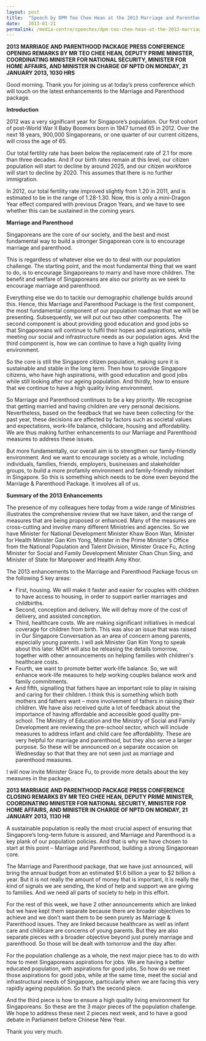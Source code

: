 ```yaml
---
layout: post
title:  "Speech by DPM Teo Chee Hean at the 2013 Marriage and Parenthood Package Press Conference"
date:   2013-01-21
permalink: /media-centre/speeches/dpm-teo-chee-hean-at-the-2013-marriage-and-parenthood-package-press-conference/
---
```


**2013 MARRIAGE AND PARENTHOOD PACKAGE PRESS CONFERENCE
OPENING REMARKS BY MR TEO CHEE HEAN, DEPUTY PRIME MINISTER, COORDINATING MINISTER FOR NATIONAL SECURITY, MINISTER FOR HOME AFFAIRS, AND MINISTER IN CHARGE OF NPTD ON MONDAY, 21 JANUARY 2013, 1030 HRS**  

Good morning. Thank you for joining us at today’s press conference which will touch on the latest enhancements to the Marriage and Parenthood package.

**Introduction**

2012 was a very significant year for Singapore’s population. Our first cohort of post-World War II Baby Boomers born in 1947 turned 65 in 2012. Over the next 18 years, 900,000 Singaporeans, or one quarter of our current citizens, will cross the age of 65.

Our total fertility rate has been below the replacement rate of 2.1 for more than three decades. And if our birth rates remain at this level, our citizen population will start to decline by around 2025, and our citizen workforce will start to decline by 2020. This assumes that there is no further immigration.

In 2012, our total fertility rate improved slightly from 1.20 in 2011, and is estimated to be in the range of 1.28-1.30. Now, this is only a mini-Dragon Year effect compared with previous Dragon Years, and we have to see whether this can be sustained in the coming years.

**Marriage and Parenthood**

Singaporeans are the core of our society, and the best and most fundamental way to build a stronger Singaporean core is to encourage marriage and parenthood.

This is regardless of whatever else we do to deal with our population challenge. The starting point, and the most fundamental thing that we want to do, is to encourage Singaporeans to marry and have more children. The benefit and welfare of Singaporeans are also our priority as we seek to encourage marriage and parenthood.

Everything else we do to tackle our demographic challenge builds around this. Hence, this Marriage and Parenthood Package is the first component, the most fundamental component of our population roadmap that we will be presenting. Subsequently, we will put out two other components. The second component is about providing good education and good jobs so that Singaporeans will continue to fulfil their hopes and aspirations, while meeting our social and infrastructure needs as our population ages. And the third component is, how we can continue to have a high quality living environment.

So the core is still the Singapore citizen population, making sure it is sustainable and stable in the long term. Then how to provide Singapore citizens, who have high aspirations, with good education and good jobs while still looking after our ageing population. And thirdly, how to ensure that we continue to have a high quality living environment.

So Marriage and Parenthood continues to be a key priority. We recognise that getting married and having children are very personal decisions. Nevertheless, based on the feedback that we have been collecting for the past year, these decisions are affected by factors such as societal values and expectations, work-life balance, childcare, housing and affordability. We are thus making further enhancements to our Marriage and Parenthood measures to address these issues.

But more fundamentally, our overall aim is to strengthen our family-friendly environment. And we want to encourage society as a whole, including individuals, families, friends, employers, businesses and stakeholder groups, to build a more profamily environment and family-friendly mindset in Singapore. So this is something which needs to be done even beyond the Marriage & Parenthood Package. It involves all of us.

**Summary of the 2013 Enhancements**

The presence of my colleagues here today from a wide range of Ministries illustrates the comprehensive review that we have taken, and the range of measures that are being proposed or enhanced. Many of the measures are cross-cutting and involve many different Ministries and agencies. So we have Minister for National Development Minister Khaw Boon Wan, Minister for Health Minister Gan Kim Yong, Minister in the Prime Minister's Office from the National Population and Talent Division, Minister Grace Fu, Acting Minister for Social and Family Development Minister Chan Chun Sing, and Minister of State for Manpower and Health Amy Khor.

The 2013 enhancements to the Marriage and Parenthood Package focus on the following 5 key areas:

* First, housing. We will make it faster and easier for couples with children to have access to housing, in order to support earlier marriages and childbirths.
* Second, conception and delivery. We will defray more of the cost of delivery, and assisted conception.
* Third, healthcare costs. We are making significant initiatives in medical coverage for children from birth. This was also an issue that was raised in Our Singapore Conversation as an area of concern among parents, especially young parents. I will ask Minister Gan Kim Yong to speak about this later. MOH will also be releasing the details tomorrow, together with other announcements on helping families with children's healthcare costs.
* Fourth, we want to promote better work-life balance. So, we will enhance work-life measures to help working couples balance work and family commitments.
* And fifth, signalling that fathers have an important role to play in raising and caring for their children. I think this is something which both mothers and fathers want – more involvement of fathers in raising their children.
We have also received quite a lot of feedback about the importance of having affordable and accessible good quality pre-school. The Ministry of Education and the Ministry of Social and Family Development are reviewing the pre-school sector, which will include measures to address infant and child care fee affordability. These are very helpful for marriage and parenthood, but they also serve a larger purpose. So these will be announced on a separate occasion on Wednesday so that that they are not seen just as marriage and parenthood measures.

I will now invite Minister Grace Fu, to provide more details about the key measures in the package.

**2013 MARRIAGE AND PARENTHOOD PACKAGE PRESS CONFERENCE
CLOSING REMARKS BY MR TEO CHEE HEAN, DEPUTY PRIME MINISTER, COORDINATING MINISTER FOR NATIONAL SECURITY, MINISTER FOR HOME AFFAIRS, AND MINISTER IN CHARGE OF NPTD ON MONDAY, 21 JANUARY 2013, 1130 HR**

A sustainable population is really the most crucial aspect of ensuring that Singapore’s long-term future is assured, and Marriage and Parenthood is a key plank of our population policies. And that is why we have chosen to start at this point – Marriage and Parenthood, building a strong Singaporean core.

The Marriage and Parenthood package, that we have just announced, will bring the annual budget from an estimated $1.6 billion a year to $2 billion a year. But it is not really the amount of money that is important, it is really the kind of signals we are sending, the kind of help and support we are giving to families. And we need all parts of society to help in this effort.

For the rest of this week, we have 2 other announcements which are linked but we have kept them separate because there are broader objectives to achieve and we don’t want them to be seen purely as Marriage & Parenthood issues. They are linked because healthcare as well as infant care and childcare are concerns of young parents. But they are also separate pieces with a broader objective beyond just purely marriage and parenthood. So those will be dealt with tomorrow and the day after.

For the population challenge as a whole, the next major piece has to do with how to meet Singaporeans aspirations for jobs. We are having a better educated population, with aspirations for good jobs. So how do we meet those aspirations for good jobs, while at the same time, meet the social and infrastructural needs of Singapore, particularly when we are facing this very rapidly ageing population. So that’s the second piece.

And the third piece is how to ensure a high quality living environment for Singaporeans. So these are the 3 major pieces of the population challenge. We hope to address these next 2 pieces next week, and to have a good debate in Parliament before Chinese New Year.

Thank you very much.


